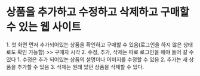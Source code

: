 <h1>상품을 추가하고 수정하고 삭제하고 구매할 수 있는 웹 사이트</h1>
1. 첫 화면 먼저 추가되어있는 상품을 확인하고 구매할 수 있음(로그인을 하지 않은 상태로도 확인 가능함) >> 구매자 시각
2. 수정, 추가, 삭제는 따로 로그인을 해야 들어 갈 수 있다
  1. 수정은 추가 되어있는 상품의 설명이나 이미지를 수정할 수 있음
  2. 추가는 새 상품을 추가할 수 있음
  3. 삭제는 원래 있던 상품을 삭제할 수 있다.
